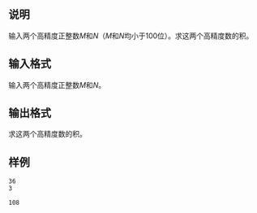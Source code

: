 <h2>说明</h2>

输入两个高精度正整数$M$和$N$（$M$和$N$均小于$100$位）。求这两个高精度数的积。
<h2>输入格式</h2>

输入两个高精度正整数$M$和$N$。

<h2>输出格式</h2>

求这两个高精度数的积。

<h2>样例</h2>
<pre><code class="language-input1">36
3</code></pre><pre><code class="language-output1">108</code></pre>
